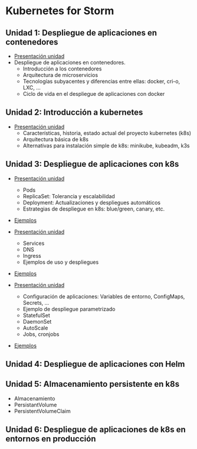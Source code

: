 # Kubernetes for Storm

## Unidad 1: Despliegue de aplicaciones en contenedores

* [Presentación unidad](unidad1/presentacion_unidad1.pdf)
* Despliegue de aplicaciones en contenedores.
  * Introducción a los contenedores
  * Arquitectura de microservicios
  * Tecnologías subyacentes y diferencias entre ellas: docker, cri-o, LXC, ...
  * Ciclo de vida en el despliegue de aplicaciones con docker

## Unidad 2: Introducción a kubernetes
* [Presentación unidad](unidad2/presentacion_unidad2.pdf)
  * Características, historia, estado actual del proyecto kubernetes (k8s)
  * Arquitectura básica de k8s
  * Alternativas para instalación simple de k8s: minikube, kubeadm, k3s

## Unidad 3: Despliegue de aplicaciones con k8s

* [Presentación unidad](unidad3/presentacion_unidad3-1.pdf)
  * Pods
  * ReplicaSet: Tolerancia y escalabilidad
  * Deployment: Actualizaciones y despliegues automáticos
  * Estrategias de despliegue en k8s: blue/green, canary, etc.
* [Ejemplos](unidad3/ejemplo1.md)

* [Presentación unidad](unidad3/presentacion_unidad3-2.pdf)
  * Services
  * DNS
  * Ingress
  * Ejemplos de uso y despliegues
* [Ejemplos](unidad3/ejemplo2.md)

* [Presentación unidad](unidad3/presentacion_unidad3-3.pdf)
  * Configuración de aplicaciones: Variables de entorno, ConfigMaps, Secrets, ...
  * Ejemplo de despliegue parametrizado
  * StatefulSet
  * DaemonSet
  * AutoScale
  * Jobs, cronjobs
* [Ejemplos](unidad3/ejemplo3.md)

## Unidad 4: Despliegue de aplicaciones con Helm

## Unidad 5: Almacenamiento persistente en k8s
 
* Almacenamiento
* PersistantVolume
* PersistentVolumeClaim

## Unidad 6: Despliegue de aplicaciones de k8s en entornos en producción
